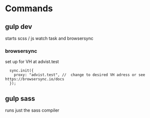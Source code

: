 # Commands

## gulp dev

starts scss / js watch task and browsersync

### browsersync

set up for VH at advist.test

```
  sync.init({
    proxy: "advist.test", //  change to desired VH adress or see https://browsersync.io/docs
  });
```
## gulp sass

runs just the sass compiler